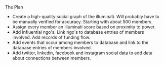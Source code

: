 The Plan

* Create a high-quality social graph of the illuminati. Will probably have to be manually verified for accuracy. Starting with about 500 members.
* Assign every member an illuminati score based on proximity to power.
* Add influential ngo's. Link ngo's to database entries of members involved. Add records of funding flow.
* Add events that occur among members to database and link to the database entries of members involved.
* Add twitter, linkedin, facebook and instagram social data to add data about connections between members.
